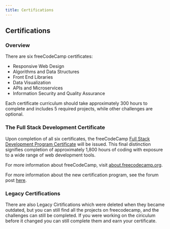 ```yaml
---
title: Certifications
---
```

## Certifications

### Overview

There are six freeCodeCamp certificates:

- Responsive Web Design
- Algorithms and Data Structures
- Front End Libraries
- Data Visualization
- APIs and Microservices
- Information Security and Quality Assurance

Each certificate curriculum should take approximately 300 hours to complete and includes 5 required projects, while other challenges are optional.

### The Full Stack Development Certificate

Upon completion of all six certificates, the freeCodeCamp [Full Stack Development Program Certificate](https://guide.freecodecamp.org/meta/free-code-camp-full-stack-development-certification/) will be issued. This final distinction signifies completion of approximately 1,800 hours of coding with exposure to a wide range of web development tools.

For more information about freeCodeCamp, visit [about.freecodecamp.org](https://about.freecodecamp.org/).

For more information about the new certification program, see the forum post [here](https://www.freecodecamp.org/forum/t/freecodecamps-new-certificates-heres-how-were-rolling-them-out/141618).

### Legacy Certifications

There are also Legacy Cirtifications which were deleted when they became outdated, but you can still find all the projects on freecodecamp, and the challenges can still be completed. If you were working on the ciriculum before it changed you can still complete them and earn your certificate.
